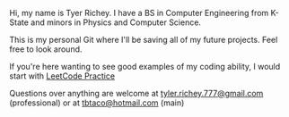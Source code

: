Hi, my name is Tyer Richey.  I have a BS in Computer Engineering from K-State and minors in Physics and Computer Science.

This is my personal Git where I'll be saving all of my future projects.  Feel free to look around.

If you're here wanting to see good examples of my coding ability, I would start with [LeetCode Practice](https://github.com/tbtaco/Practice)

Questions over anything are welcome at tyler.richey.777@gmail.com (professional) or at tbtaco@hotmail.com (main)
